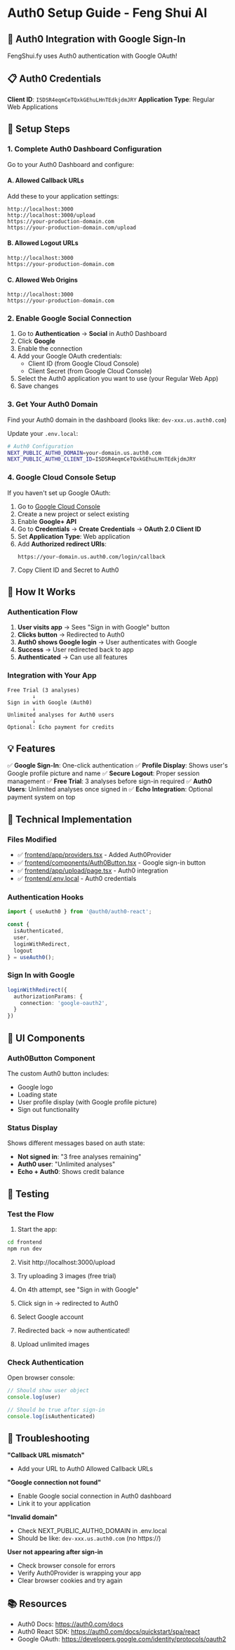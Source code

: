 # Auth0 Setup Guide - Feng Shui AI

## 🔐 Auth0 Integration with Google Sign-In

FengShui.fy uses Auth0 authentication with Google OAuth!

## 📋 Auth0 Credentials

**Client ID**: `ISDSR4eqmCeTQxkGEhuLHnTEdkjdmJRY`
**Application Type**: Regular Web Applications

## 🚀 Setup Steps

### 1. Complete Auth0 Dashboard Configuration

Go to your Auth0 Dashboard and configure:

#### A. Allowed Callback URLs
Add these to your application settings:
```
http://localhost:3000
http://localhost:3000/upload
https://your-production-domain.com
https://your-production-domain.com/upload
```

#### B. Allowed Logout URLs
```
http://localhost:3000
https://your-production-domain.com
```

#### C. Allowed Web Origins
```
http://localhost:3000
https://your-production-domain.com
```

### 2. Enable Google Social Connection

1. Go to **Authentication** → **Social** in Auth0 Dashboard
2. Click **Google**
3. Enable the connection
4. Add your Google OAuth credentials:
   - Client ID (from Google Cloud Console)
   - Client Secret (from Google Cloud Console)
5. Select the Auth0 application you want to use (your Regular Web App)
6. Save changes

### 3. Get Your Auth0 Domain

Find your Auth0 domain in the dashboard (looks like: `dev-xxx.us.auth0.com`)

Update your `.env.local`:

```bash
# Auth0 Configuration
NEXT_PUBLIC_AUTH0_DOMAIN=your-domain.us.auth0.com
NEXT_PUBLIC_AUTH0_CLIENT_ID=ISDSR4eqmCeTQxkGEhuLHnTEdkjdmJRY
```

### 4. Google Cloud Console Setup

If you haven't set up Google OAuth:

1. Go to [Google Cloud Console](https://console.cloud.google.com)
2. Create a new project or select existing
3. Enable **Google+ API**
4. Go to **Credentials** → **Create Credentials** → **OAuth 2.0 Client ID**
5. Set **Application Type**: Web application
6. Add **Authorized redirect URIs**:
   ```
   https://your-domain.us.auth0.com/login/callback
   ```
7. Copy Client ID and Secret to Auth0

## 🎯 How It Works

### Authentication Flow

1. **User visits app** → Sees "Sign in with Google" button
2. **Clicks button** → Redirected to Auth0
3. **Auth0 shows Google login** → User authenticates with Google
4. **Success** → User redirected back to app
5. **Authenticated** → Can use all features

### Integration with Your App

```
Free Trial (3 analyses)
        ↓
Sign in with Google (Auth0)
        ↓
Unlimited analyses for Auth0 users
        ↓
Optional: Echo payment for credits
```

## 💡 Features

✅ **Google Sign-In**: One-click authentication
✅ **Profile Display**: Shows user's Google profile picture and name
✅ **Secure Logout**: Proper session management
✅ **Free Trial**: 3 analyses before sign-in required
✅ **Auth0 Users**: Unlimited analyses once signed in
✅ **Echo Integration**: Optional payment system on top

## 🔧 Technical Implementation

### Files Modified

- ✅ [frontend/app/providers.tsx](frontend/app/providers.tsx) - Added Auth0Provider
- ✅ [frontend/components/Auth0Button.tsx](frontend/components/Auth0Button.tsx) - Google sign-in button
- ✅ [frontend/app/upload/page.tsx](frontend/app/upload/page.tsx) - Auth0 integration
- ✅ [frontend/.env.local](frontend/.env.local) - Auth0 credentials

### Authentication Hooks

```typescript
import { useAuth0 } from '@auth0/auth0-react';

const {
  isAuthenticated,
  user,
  loginWithRedirect,
  logout
} = useAuth0();
```

### Sign In with Google

```typescript
loginWithRedirect({
  authorizationParams: {
    connection: 'google-oauth2',
  }
})
```

## 🎨 UI Components

### Auth0Button Component

The custom Auth0 button includes:
- Google logo
- Loading state
- User profile display (with Google profile picture)
- Sign out functionality

### Status Display

Shows different messages based on auth state:
- **Not signed in**: "3 free analyses remaining"
- **Auth0 user**: "Unlimited analyses"
- **Echo + Auth0**: Shows credit balance

## 🧪 Testing

### Test the Flow

1. Start the app:
```bash
cd frontend
npm run dev
```

2. Visit http://localhost:3000/upload

3. Try uploading 3 images (free trial)

4. On 4th attempt, see "Sign in with Google"

5. Click sign in → redirected to Auth0

6. Select Google account

7. Redirected back → now authenticated!

8. Upload unlimited images

### Check Authentication

Open browser console:
```javascript
// Should show user object
console.log(user)

// Should be true after sign-in
console.log(isAuthenticated)
```

## 🐛 Troubleshooting

**"Callback URL mismatch"**
- Add your URL to Auth0 Allowed Callback URLs

**"Google connection not found"**
- Enable Google social connection in Auth0 dashboard
- Link it to your application

**"Invalid domain"**
- Check NEXT_PUBLIC_AUTH0_DOMAIN in .env.local
- Should be like: `dev-xxx.us.auth0.com` (no https://)

**User not appearing after sign-in**
- Check browser console for errors
- Verify Auth0Provider is wrapping your app
- Clear browser cookies and try again

## 📚 Resources

- Auth0 Docs: https://auth0.com/docs
- Auth0 React SDK: https://auth0.com/docs/quickstart/spa/react
- Google OAuth: https://developers.google.com/identity/protocols/oauth2
